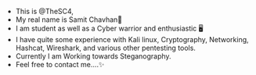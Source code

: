 - This is @TheSC4,
- My real name is Samit Chavhan💢
- I am student as well as a
  Cyber warrior and enthusiastic 🖥 
- I have quite some experience with
  Kali linux, Cryptography, Networking,
  Hashcat, Wireshark, and various other pentesting tools.
- Currently I am Working towards Steganography.
- Feel free to contact me....✨

 
